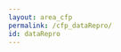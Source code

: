 ```yaml
---
layout: area_cfp
permalink: /cfp_dataRepro/
id: dataRepro
---
```


<!-- This page content is automatically generated based on the page ID -->
